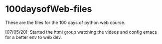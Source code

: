 # 100daysofWeb-files
These are the files for the 100 days of python web course.

[07/05/20]: Started the html group watching the videos and config emacs for a better env to web dev.
